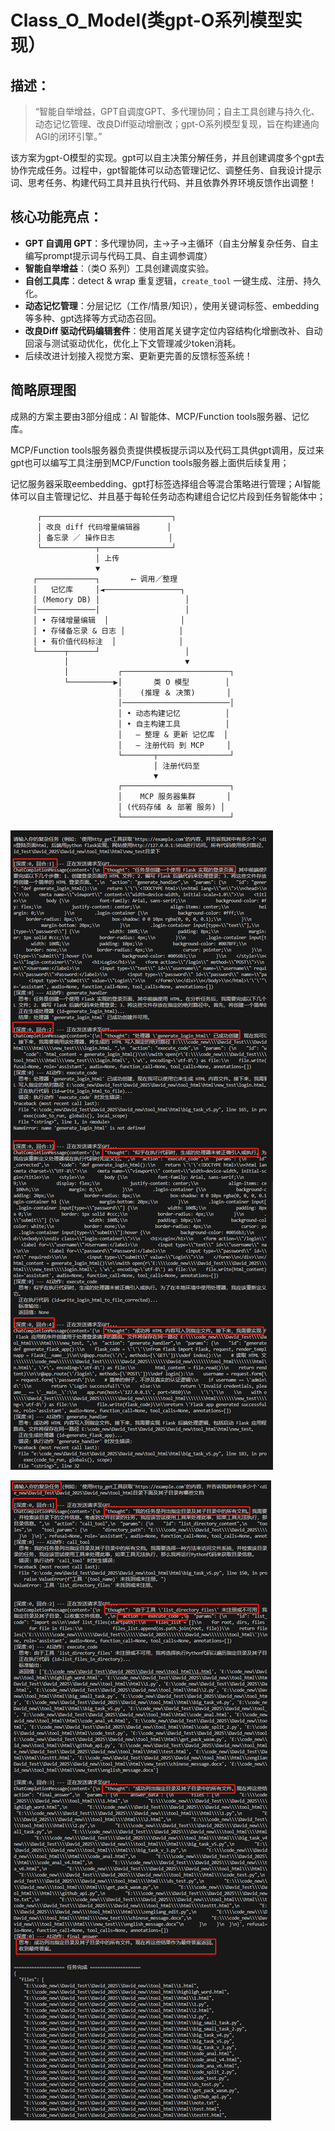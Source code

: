 
# Class_O_Model(类gpt-O系列模型实现）

## 描述：


> “智能自举增益，GPT自调度GPT、多代理协同；自主工具创建与持久化、动态记忆管理、改良Diff驱动增删改；gpt-O系列模型复现，旨在构建通向AGI的闭环引擎。”

该方案为gpt-O模型的实现。gpt可以自主决策分解任务，并且创建调度多个gpt去协作完成任务。过程中，gpt智能体可以动态管理记忆、调整任务、自我设计提示词、思考任务、构建代码工具并且执行代码、并且依靠外界环境反馈作出调整！



## 核心功能亮点：

* **GPT 自调用 GPT**：多代理协同，主→子→主循环（自主分解复杂任务、自主编写prompt提示词与代码工具、自主调参调度）
*  **智能自举增益**：（类O 系列）工具创建调度实验。
* **自创工具库**：detect & wrap 重复逻辑，`create_tool` 一键生成、注册、持久化。
* **动态记忆管理**：分层记忆（工作/情景/知识），使用关键词标签、embedding等多种、gpt选择等方式动态召回。
* **改良Diff 驱动代码编辑套件**：使用首尾关键字定位内容结构化增删改补、自动回滚与测试驱动优化，优化上下文管理减少token消耗。
* 后续改进计划接入视觉方案、更新更完善的反馈标签系统！


## 简略原理图


成熟的方案主要由3部分组成：AI 智能体、MCP/Function tools服务器、记忆库。


MCP/Function tools服务器负责提供模板提示词以及代码工具供gpt调用，反过来gpt也可以编写工具注册到MCP/Function tools服务器上面供后续复用；

记忆服务器采取eembedding、gpt打标签选择组合等混合策略进行管理；AI智能体可以自主管理记忆、并且基于每轮任务动态构建组合记忆片段到任务智能体中；



          ┌─────────────────────────────┐
          │ 改良 diff 代码增量编辑器      │
          │ 备忘录 ／ 操作日志            │
          └────────────┬────────────────┘
                       │ 上传
                       ▼
         ┌─────────────┐       ⟵ 调用／整理
         │   记忆库     │◄─────────────────┐
         │ (Memory DB) │                   │
         │─────────────│                   │
         │ • 存储增量编辑  │                │
         │ • 存储备忘录 & 日志 │            │
         │ • 有价值代码标注  │              │
         └──────┬──────┘                   │
                │                          ▼
                │           ┌────────────────────────┐
                └──────────▶│       类 O 模型        │
                            │    (推理 ＆ 决策)       │
                            │────────────────────────│
                            │ • 动态构建记忆          │
                            │ • 自主构建工具          │
                            │   – 整理 & 更新 记忆库  │
                            │   – 注册代码 到 MCP     │
                            └───────┬────────────────┘
                                    │ 注册代码至
                                    ▼
                            ┌────────────────────────┐
                            │    MCP 服务器集群       │
                            │ (代码存储 ＆ 部署 服务) │
                            └────────────────────────┘


![推理过程1](https://github.com/kay-cottage/Cognitive-GPT-Toolkit/blob/main/img/756fde895662453e85a3fe5dac447d8.png)

![推理过程2](https://github.com/kay-cottage/Cognitive-GPT-Toolkit/blob/main/img/d7d52a34d7e4382b56df9f9cbd2e405.png)

